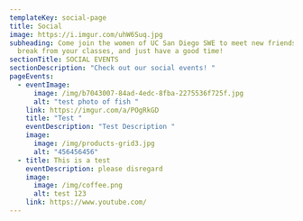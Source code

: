 ```yaml
---
templateKey: social-page
title: Social
image: https://i.imgur.com/uhW6Suq.jpg
subheading: Come join the women of UC San Diego SWE to meet new friends, take a
  break from your classes, and just have a good time!
sectionTitle: SOCIAL EVENTS
sectionDescription: "Check out our social events! "
pageEvents:
  - eventImage:
      image: /img/b7043007-84ad-4edc-8fba-2275536f725f.jpg
      alt: "test photo of fish "
    link: https://imgur.com/a/POgRkGD
    title: "Test "
    eventDescription: "Test Description "
    image:
      image: /img/products-grid3.jpg
      alt: "456456456"
  - title: This is a test
    eventDescription: please disregard
    image:
      image: /img/coffee.png
      alt: test 123
    link: https://www.youtube.com/
---
```

